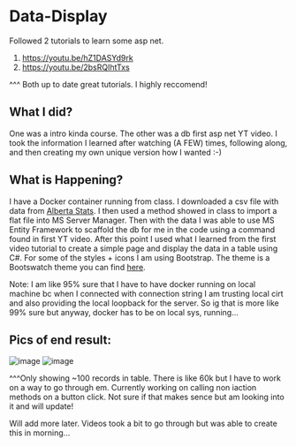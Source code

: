 # Data-Display

Followed 2 tutorials to learn some asp net. 

1. https://youtu.be/hZ1DASYd9rk
1. https://youtu.be/2bsRQIhtTxs

^^^ Both up to date great tutorials. I highly reccomend!

## What I did?
One was a intro kinda course. The other was a db first asp net YT video. I took the information I learned after watching (A FEW) times, following along, and then creating my own unique version how I wanted :-)

## What is Happening?
I have a Docker container running from class. I downloaded a csv file with data from [Alberta Stats](https://www.alberta.ca/stats/covid-19-alberta-statistics.htm?aff_id=1262#data-export). I then used a method showed in class to import a flat file into MS Server Manager. Then with the data I was able to use MS Entity Framework to scaffold the db for me in the code using a command found in first YT video. After this point I used what I learned from the first video tutorial to create a simple page and display the data in a table using C#. For some of the styles + icons I am using Bootstrap. The theme is a Bootswatch theme you can find [here](https://bootswatch.com/morph/).

Note: I am like 95% sure that I have to have docker running on local machine bc when I connected with connection string I am trusting local cirt and also providing the local loopback for the server. So ig that is more like 99% sure but anyway, docker has to be on local sys, running...

## Pics of end result:
![image](https://user-images.githubusercontent.com/70828342/192597122-669686a6-7ad8-4e51-aef0-7c3ee76eca6f.png)
![image](https://user-images.githubusercontent.com/70828342/192597180-9ad28ea2-cda0-4115-8637-6ad8e118667a.png)

^^^Only showing ~100 records in table. There is like 60k but I have to work on a way to go through em. 
Currently working on calling non iaction methods on a button click. Not sure if that makes sence but am looking into it and will update!


Will add more later. Videos took a bit to go through but was able to create this in morning...
